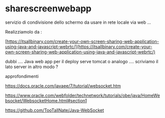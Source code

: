 # sharescreenwebapp

servizio di condivisione dello schermo da usare in rete locale via web ...


Realizziamolo  da :

[https://itsallbinary.com/create-your-own-screen-sharing-web-application-using-java-and-javascript-webrtc/](https://itsallbinary.com/create-your-own-screen-sharing-web-application-using-java-and-javascript-webrtc/)


dubbi ....
Java web app per il deploy serve tomcat o analogo ....
scriviamo il lato server in altro modo ? 


approfondimenti 



https://docs.oracle.com/javaee/7/tutorial/websocket.htm

https://www.oracle.com/webfolder/technetwork/tutorials/obe/java/HomeWebsocket/WebsocketHome.html#section1


https://github.com/TooTallNate/Java-WebSocket
